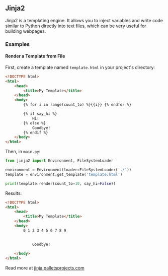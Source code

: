 ## Jinja2

Jinja2 is a templating engine. It allows you to inject variables and write code 
similar to Python directly into text files, which can be very useful for building
webpages.

### Examples

#### Render a Template from File

First, create a template named `template.html` in your project's directory:
```html
<!DOCTYPE html>
<html>
    <head>
        <title>My Template</title>
    </head>
    <body>
        {% for i in range(count_to) %}{{i}} {% endfor %}

        {% if say_hi %}
            Hi!
        {% else %}
            Goodbye!
        {% endif %}
    </body>
</html>
```

Then, in `main.py`:
```python
from jinja2 import Environment, FileSystemLoader

environment = Environment(loader=FileSystemLoader('./'))
template = environment.get_template('template.html')

print(template.render(count_to=10, say_hi=False))
```

Results:
```html
<!DOCTYPE html>
<html>
    <head>
        <title>My Template</title>
    </head>
    <body>
        0 1 2 3 4 5 6 7 8 9 

        
            Goodbye!
        
    </body>
</html>
```

Read more at <a href="https://jinja.palletsprojects.com/en/3.1.x/">jinja.palletsprojects.com</a>